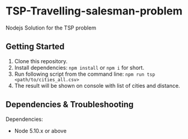 # TSP-Travelling-salesman-problem

Nodejs Solution for the TSP problem

## Getting Started

1.  Clone this repository.
2.  Install dependencies: `npm install` or `npm i` for short.
3.  Run following script from the command line: `npm run tsp <path/to/cities_all.csv>`
4.  The result will be shown on console with list of cities and distance.

## Dependencies & Troubleshooting

Dependencies:

* Node 5.10.x or above
